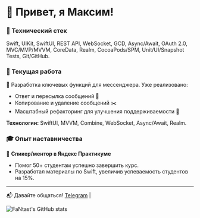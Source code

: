 # 👋 Привет, я Максим!

### 🚀 Технический стек
Swift, UIKit, SwiftUI, REST API, WebSocket, GCD, Async/Await, OAuth 2.0, MVC/MVP/MVVM, CoreData, Realm, CocoaPods/SPM, Unit/UI/Snapshot Tests, Git/GitHub.

### 💼 Текущая работа
🔹 Разработка ключевых функций для мессенджера. Уже реализовано:
- Ответ и пересылка сообщений 📩
- Копирование и удаление сообщений ✂️
- Масштабный рефакторинг для улучшения поддерживаемости 🔄

**Технологии:** SwiftUI, MVVM, Combine, WebSocket, Async/Await, Realm.

### 🎓 Опыт наставничества
📢 **Спикер/ментор в Яндекс Практикуме**  
- Помог 50+ студентам успешно завершить курс.
- Разработал материалы по Swift, увеличив успеваемость студентов на 15%.

---
📬 Давайте общаться! [Telegram](https://t.me/FaNtast2912) |

![FaNtast's GitHub stats](https://github-readme-stats.vercel.app/api?username=FaNtast2912&show_icons=true&theme=tokyonight)
